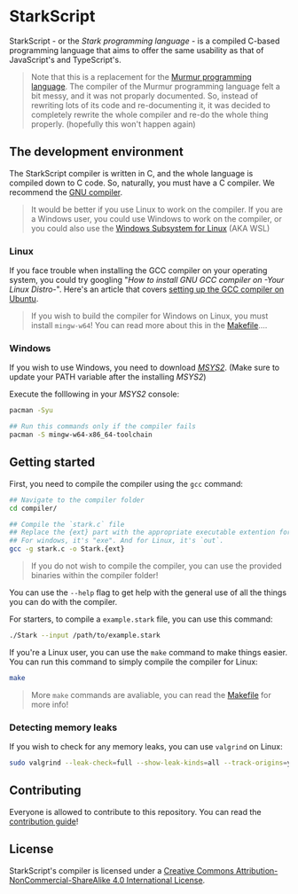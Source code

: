 # StarkScript

StarkScript - or the *Stark programming language* - is a compiled C-based programming language that aims to offer the same usability as that of JavaScript's and TypeScript's.

> Note that this is a replacement for the [Murmur programming language](https://github.com/EnderCommunity/Murmur). The compiler of the Murmur programming language felt a bit messy, and it was not proparly documented. So, instead of rewriting lots of its code and re-documenting it, it was decided to completely rewrite the whole compiler and re-do the whole thing properly. (hopefully this won't happen again)

## The development environment

The StarkScript compiler is written in C, and the whole language is compiled down to C code. So, naturally, you must have a C compiler. We recommend the [GNU compiler](https://gcc.gnu.org/).

> It would be better if you use Linux to work on the compiler.
> If you are a Windows user, you could use Windows to work on the compiler, or you could also use the [Windows Subsystem for Linux](https://docs.microsoft.com/en-us/windows/wsl/install) (AKA WSL)

### Linux

If you face trouble when installing the GCC compiler on your operating system, you could try googling "*How to install GNU GCC compiler on -Your Linux Distro-*". Here's an article that covers [setting up the GCC compiler on Ubuntu](https://linuxize.com/post/how-to-install-gcc-compiler-on-ubuntu-18-04/).

> If you wish to build the compiler for Windows on Linux, you must install `mingw-w64`! You can read more about this in the [Makefile](./Makefile)....

### Windows

If you wish to use Windows, you need to download [*MSYS2*](https://www.msys2.org/). (Make sure to update your PATH variable after the installing *MSYS2*)

Execute the folllowing in your *MSYS2* console:

```sh
pacman -Syu

## Run this commands only if the compiler fails
pacman -S mingw-w64-x86_64-toolchain
```

## Getting started

First, you need to compile the compiler using the `gcc` command:

```sh
## Navigate to the compiler folder
cd compiler/

## Compile the `stark.c` file
## Replace the {ext} part with the appropriate executable extention for your OS
## For windows, it's "exe". And for Linux, it's `out`.
gcc -g stark.c -o Stark.{ext}
```

> If you do not wish to compile the compiler, you can use the provided binaries within the compiler folder!

You can use the `--help` flag to get help with the general use of all the things you can do with the compiler.

For starters, to compile a `example.stark` file, you can use this command:

```sh
./Stark --input /path/to/example.stark
```

If you're a Linux user, you can use the `make` command to make things easier. You can run this command to simply compile the compiler for Linux:

```sh
make
```

> More `make` commands are avaliable, you can read the [Makefile](./Makefile) for more info!

### Detecting memory leaks

If you wish to check for any memory leaks, you can use `valgrind` on Linux:

```sh
sudo valgrind --leak-check=full --show-leak-kinds=all --track-origins=yes ./Stark.out
```

## Contributing

Everyone is allowed to contribute to this repository. You can read the [contribution guide](./CONTRIBUTING.md)!

## License

StarkScript's compiler is licensed under a [Creative Commons Attribution-NonCommercial-ShareAlike 4.0 International License](http://creativecommons.org/licenses/by-nc-sa/4.0/).
